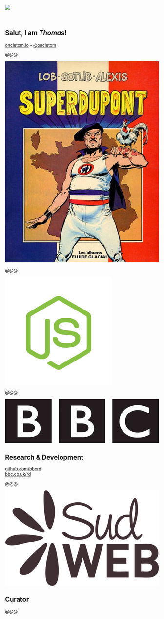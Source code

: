 ![](../../src/img/avatar.jpg)

<br>

## Salut, I am *Thomas*!

[oncletom.io](https://oncletom.io) –
[@oncletom](https://twitter.com/oncletom)

@@@

![Pardon my French](../images/pardon-my-french.jpg)

@@@

![Full Stack JavaScript](../images/javascript.png)

@@@

[![BBC R&D](../images/bbc.png)](http://www.bbc.co.uk/rd)

## Research & Development

[github.com/bbcrd](https://github.com/bbcrd)  
[bbc.co.uk/rd](http://bbc.co.uk/rd)

@@@ 

[![Sud Web](../images/sudweb.png)](http://sudweb.fr)

## Curator

@@@

<!-- .slide: data-background="../images/photography.jpg" -->
